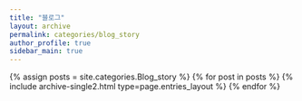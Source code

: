```yaml
---
title: "블로그"
layout: archive
permalink: categories/blog_story
author_profile: true
sidebar_main: true
---
```


{% assign posts = site.categories.Blog_story %}
{% for post in posts %} {% include archive-single2.html type=page.entries_layout %} {% endfor %}
